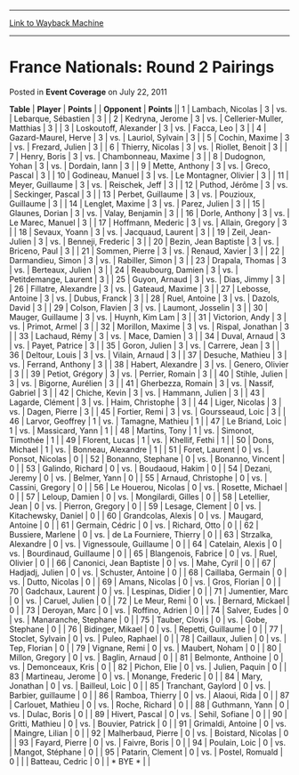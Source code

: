
---
[Link to Wayback Machine](https://web.archive.org/web/20220128122218/https://magic.wizards.com/en/articles/archive/event-coverage/france-nationals-round-2-pairings-2011-07-22)

[_metadata_:description]:- "TablePlayerPoints OpponentPoints 1Lambach, Nicolas 3vs.Lebarque, Sébastien 3 2Kedryna, Jerome 3vs.Cellerier-Muller, Matthias 3 3Loskoutoff, Alexander 3vs.Facca, Leo 3 4Gazard-Maurel, Herve 3vs.Lauriol, Sylvain 3 5Cochin, Maxime 3vs.Frezard, Julien 3 6Thierry, Nicolas 3vs.Riollet, Benoit 3 7Henry, Boris 3vs.Chambonneau, Maxime 3 8Dudognon, Yohan 3vs.Dordain, Iann 3 9Mette,"
[_metadata_:generator]:- "Drupal 7 (http://drupal.org)"
[_metadata_:node]:- "433546"
[_metadata_:publish_date]:- "2011-07-22"
[_metadata_:source]:- "div-main-content"
[_metadata_:title]:- "France Nationals: Round 2 Pairings"
[_metadata_:wayback_capture_timestamp]:- "2022-01-28 12:22:18"
[_metadata_:wayback_raw_url]:- "https://web.archive.org/web/20220128122218id_/https://magic.wizards.com/en/articles/archive/event-coverage/france-nationals-round-2-pairings-2011-07-22"
[_metadata_:wayback_url]:- "https://magic.wizards.com/en/articles/archive/event-coverage/france-nationals-round-2-pairings-2011-07-22"
---


France Nationals: Round 2 Pairings
==================================



 Posted in **Event Coverage**
 on July 22, 2011 












 **Table** | **Player** | **Points** |  | **Opponent** | **Points** ||  1 | Lambach, Nicolas |  3 | vs. | Lebarque, Sébastien |  3 |
|  2 | Kedryna, Jerome |  3 | vs. | Cellerier-Muller, Matthias |  3 |
|  3 | Loskoutoff, Alexander |  3 | vs. | Facca, Leo |  3 |
|  4 | Gazard-Maurel, Herve |  3 | vs. | Lauriol, Sylvain |  3 |
|  5 | Cochin, Maxime |  3 | vs. | Frezard, Julien |  3 |
|  6 | Thierry, Nicolas |  3 | vs. | Riollet, Benoit |  3 |
|  7 | Henry, Boris |  3 | vs. | Chambonneau, Maxime |  3 |
|  8 | Dudognon, Yohan |  3 | vs. | Dordain, Iann |  3 |
|  9 | Mette, Anthony |  3 | vs. | Greco, Pascal |  3 |
|  10 | Godineau, Manuel |  3 | vs. | Le Montagner, Olivier |  3 |
|  11 | Meyer, Guillaume |  3 | vs. | Reischek, Jeff |  3 |
|  12 | Puthod, Jérôme |  3 | vs. | Seckinger, Pascal |  3 |
|  13 | Perbet, Guillaume |  3 | vs. | Pouzioux, Guillaume |  3 |
|  14 | Lenglet, Maxime |  3 | vs. | Parez, Julien |  3 |
|  15 | Glaunes, Dorian |  3 | vs. | Valay, Benjamin |  3 |
|  16 | Dorle, Anthony |  3 | vs. | Le Marec, Manuel |  3 |
|  17 | Hoffmann, Mederic |  3 | vs. | Allain, Gregory |  3 |
|  18 | Sevaux, Yoann |  3 | vs. | Jacquaud, Laurent |  3 |
|  19 | Zeil, Jean-Julien |  3 | vs. | Benneji, Frederic |  3 |
|  20 | Bezin, Jean Baptiste |  3 | vs. | Briceno, Paul |  3 |
|  21 | Sommen, Pierre |  3 | vs. | Renaud, Xavier |  3 |
|  22 | Darmandieu, Simon |  3 | vs. | Rabiller, Simon |  3 |
|  23 | Drapala, Thomas |  3 | vs. | Berteaux, Julien |  3 |
|  24 | Reaubourg, Damien |  3 | vs. | Petitdemange, Laurent |  3 |
|  25 | Guyon, Arnaud |  3 | vs. | Dias, Jimmy |  3 |
|  26 | Fillatre, Alexandre |  3 | vs. | Gateaud, Maxime |  3 |
|  27 | Lebosse, Antoine |  3 | vs. | Dubus, Franck |  3 |
|  28 | Ruel, Antoine |  3 | vs. | Dazols, David |  3 |
|  29 | Colson, Flavien |  3 | vs. | Laumont, Josselin |  3 |
|  30 | Mauger, Guillaume |  3 | vs. | Huynh, Kim Lam |  3 |
|  31 | Victorion, Andy |  3 | vs. | Primot, Armel |  3 |
|  32 | Morillon, Maxime |  3 | vs. | Rispal, Jonathan |  3 |
|  33 | Lachaud, Rémy |  3 | vs. | Mace, Damien |  3 |
|  34 | Duval, Arnaud |  3 | vs. | Payet, Patrice |  3 |
|  35 | Goron, Julien |  3 | vs. | Carrere, Jean |  3 |
|  36 | Deltour, Louis |  3 | vs. | Vilain, Arnaud |  3 |
|  37 | Desuche, Mathieu |  3 | vs. | Ferrand, Anthony |  3 |
|  38 | Habert, Alexandre |  3 | vs. | Genero, Olivier |  3 |
|  39 | Petiot, Grégory |  3 | vs. | Perrier, Romain |  3 |
|  40 | Stihle, Julien |  3 | vs. | Bigorne, Aurélien |  3 |
|  41 | Gherbezza, Romain |  3 | vs. | Nassif, Gabriel |  3 |
|  42 | Chiche, Kevin |  3 | vs. | Hammann, Julien |  3 |
|  43 | Lagarde, Clément |  3 | vs. | Haim, Christophe |  3 |
|  44 | Liger, Nicolas |  3 | vs. | Dagen, Pierre |  3 |
|  45 | Fortier, Remi |  3 | vs. | Goursseaud, Loic |  3 |
|  46 | Larvor, Geoffrey |  1 | vs. | Tamagne, Mathieu |  1 |
|  47 | Le Briand, Loic |  1 | vs. | Massicard, Yann |  1 |
|  48 | Martins, Tony |  1 | vs. | Simonot, Timothée |  1 |
|  49 | Florent, Lucas |  1 | vs. | Khellif, Fethi |  1 |
|  50 | Dons, Michael |  1 | vs. | Bonneau, Alexandre |  1 |
|  51 | Foret, Laurent |  0 | vs. | Ponsot, Nicolas |  0 |
|  52 | Bonanno, Stephane |  0 | vs. | Bonanno, Vincent |  0 |
|  53 | Galindo, Richard |  0 | vs. | Boudaoud, Hakim |  0 |
|  54 | Dezani, Jeremy |  0 | vs. | Belmer, Yann |  0 |
|  55 | Arnaud, Christophe |  0 | vs. | Cassini, Gregory |  0 |
|  56 | Le Houerou, Nicolas |  0 | vs. | Rosette, Michael |  0 |
|  57 | Leloup, Damien |  0 | vs. | Mongilardi, Gilles |  0 |
|  58 | Letellier, Jean |  0 | vs. | Pierron, Gregory |  0 |
|  59 | Lesage, Clement |  0 | vs. | Kitachewsky, Daniel |  0 |
|  60 | Grandcolas, Alexis |  0 | vs. | Maugard, Antoine |  0 |
|  61 | Germain, Cédric |  0 | vs. | Richard, Otto |  0 |
|  62 | Bussiere, Marlene |  0 | vs. | de La Fourniere, Thierry |  0 |
|  63 | Strzalka, Alexandre |  0 | vs. | Vignessoule, Guillaume |  0 |
|  64 | Catelain, Alexis |  0 | vs. | Bourdinaud, Guillaume |  0 |
|  65 | Blangenois, Fabrice |  0 | vs. | Ruel, Olivier |  0 |
|  66 | Canonici, Jean Baptiste |  0 | vs. | Mahe, Cyril |  0 |
|  67 | Hadjadj, Julien |  0 | vs. | Schuster, Antoine |  0 |
|  68 | Caillaba, Germain |  0 | vs. | Dutto, Nicolas |  0 |
|  69 | Amans, Nicolas |  0 | vs. | Gros, Florian |  0 |
|  70 | Gadchaux, Laurent |  0 | vs. | Lespinas, Didier |  0 |
|  71 | Jumentier, Marc |  0 | vs. | Caruel, Julien |  0 |
|  72 | Le Meur, Remi |  0 | vs. | Bernard, Mickael |  0 |
|  73 | Deroyan, Marc |  0 | vs. | Roffino, Adrien |  0 |
|  74 | Salver, Eudes |  0 | vs. | Manaranche, Stephane |  0 |
|  75 | Tauber, Clovis |  0 | vs. | Gobe, Stephane |  0 |
|  76 | Bidinger, Mikael |  0 | vs. | Repetti, Guillaume |  0 |
|  77 | Stoclet, Sylvain |  0 | vs. | Puleo, Raphael |  0 |
|  78 | Caillaux, Julien |  0 | vs. | Tep, Florian |  0 |
|  79 | Vignane, Remi |  0 | vs. | Maubert, Noham |  0 |
|  80 | Millon, Gregory |  0 | vs. | Baglin, Arnaud |  0 |
|  81 | Belmonte, Anthoine |  0 | vs. | Demonceaux, Kris |  0 |
|  82 | Pichon, Elie |  0 | vs. | Julien, Paquin |  0 |
|  83 | Martineau, Jerome |  0 | vs. | Monange, Frederic |  0 |
|  84 | Mary, Jonathan |  0 | vs. | Bailleul, Loic |  0 |
|  85 | Tranchant, Gaylord |  0 | vs. | Barbier, guillaume |  0 |
|  86 | Ramboa, Thierry |  0 | vs. | Alaoui, Rida |  0 |
|  87 | Carlouet, Mathieu |  0 | vs. | Roche, Richard |  0 |
|  88 | Guthmann, Yann |  0 | vs. | Dulac, Boris |  0 |
|  89 | Hivert, Pascal |  0 | vs. | Sehil, Sofiane |  0 |
|  90 | Gritti, Mathieu |  0 | vs. | Bouvier, Patrick |  0 |
|  91 | Grimaldi, Antoine |  0 | vs. | Maingre, Lilian |  0 |
|  92 | Malherbaud, Pierre |  0 | vs. | Boistard, Nicolas |  0 |
|  93 | Fayard, Pierre |  0 | vs. | Faivre, Boris |  0 |
|  94 | Poulain, Loic |  0 | vs. | Mangot, Stéphane |  0 |
|  95 | Patarin, Clement |  0 | vs. | Postel, Romuald |  0 |
|  | Batteau, Cedric |  0 |  | \* BYE \* |  |







